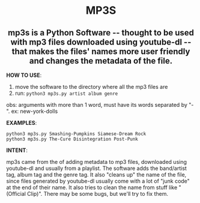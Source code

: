 <h1 align="center">MP3S</h1>

<h2 align="center">mp3s is a Python Software -- thought to be used with mp3 files downloaded using youtube-dl --  that makes the files' names more user friendly and changes the metadata of the file. </h2>

**HOW TO USE**:

1. move the software to the directory where all the mp3 files are
2. run: ``` python3 mp3s.py artist album genre ```
<p>obs: arguments with more than 1 word, must have its words separated by "-". ex: new-york-dolls</p>

**EXAMPLES**:

```python3 mp3s.py Smashing-Pumpkins Siamese-Dream Rock ```<br>
```python3 mp3s.py The-Cure Disintegration Post-Punk```

**INTENT**:
<p>mp3s came from the of adding metadata to mp3 files, downloaded using youtube-dl and usually from a playlist. The software adds the band/artist tag, album tag and the genre tag. It also "cleans up" the name of the file, since files generated by youtube-dl usually come with a lot of "junk code" at the end of their name. It also tries to clean the name from stuff like "(Official Clip)". There may be some bugs, but we'll try to fix them.
